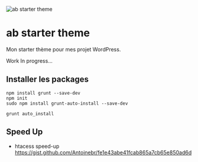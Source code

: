 
![ab starter theme](http://img15.hostingpics.net/pics/116484Capturedecran20160328a231851.png)

# ab starter theme

Mon starter thème pour mes projet WordPress.

Work In progress...


## Installer les packages


```
npm install grunt --save-dev
npm init
sudo npm install grunt-auto-install --save-dev

grunt auto_install

```

## Speed Up

* htacess speed-up https://gist.github.com/Antoinebr/fe1e43abe41fcab865a7cb65e850ad6d
